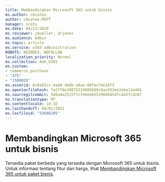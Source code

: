 ```yaml
---
title: Membandingkan Microsoft 365 untuk bisnis
ms.author: cmcatee
author: cmcatee-MSFT
manager: scotv
ms.date: 04/21/2020
ms.reviewer: jmueller, drjones
ms.audience: Admin
ms.topic: article
ms.service: o365-administration
ROBOTS: NOINDEX, NOFOLLOW
localization_priority: Normal
ms.collection: Adm_O365
ms.custom:
- commerce_purchase
- "475"
- "1500026"
ms.assetid: 6c0a83cc-4ad4-4e6b-a8ae-89fec74e1675
ms.openlocfilehash: 7a2ff0e39875224885689c6ac033ee2ebe11e46b
ms.sourcegitcommit: 540a4e2515f7cfddee65519046454fc4437cd287
ms.translationtype: MT
ms.contentlocale: id-ID
ms.lasthandoff: 08/01/2021
ms.locfileid: "53686205"
---
```

# <a name="compare-microsoft-365-for-business"></a>Membandingkan Microsoft 365 untuk bisnis

Tersedia paket berbeda yang tersedia dengan Microsoft 365 untuk bisnis. Untuk informasi tentang fitur dan harga, lihat [Membandingkan Microsoft 365 untuk paket bisnis](https://www.microsoft.com/microsoft-365/business/compare-all-microsoft-365-business-products).  